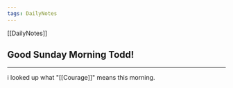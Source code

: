 ```yaml
---
tags: DailyNotes
---
```


[[DailyNotes]]

## Good  Sunday  Morning Todd!

----

i looked up what "[[Courage]]"  means this morning.
